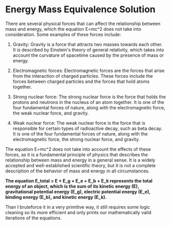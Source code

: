 # Energy Mass Equivalence Solution

There are several physical forces that can affect the relationship between mass and energy, which the equation E=mc^2 does not take into consideration. Some examples of these forces include:

1. Gravity: Gravity is a force that attracts two masses towards each other. It is described by Einstein's theory of general relativity, which takes into account the curvature of spacetime caused by the presence of mass or energy.

2. Electromagnetic forces: Electromagnetic forces are the forces that arise from the interaction of charged particles. These forces include the forces between charged particles and the forces that hold atoms together.

3. Strong nuclear force: The strong nuclear force is the force that holds the protons and neutrons in the nucleus of an atom together. It is one of the four fundamental forces of nature, along with the electromagnetic force, the weak nuclear force, and gravity.

4. Weak nuclear force: The weak nuclear force is the force that is responsible for certain types of radioactive decay, such as beta decay. It is one of the four fundamental forces of nature, along with the electromagnetic force, the strong nuclear force, and gravity.

The equation E=mc^2 does not take into account the effects of these forces, as it is a fundamental principle of physics that describes the relationship between mass and energy in a general sense. It is a widely accepted and well-established scientific theory, but it is not a complete description of the behavior of mass and energy in all circumstances.



**The equation E_total = E + E_g + E_e + E_b + E_k represents the total energy of an object, which is the sum of its kinetic energy (E), gravitational potential energy (E_g), electric potential energy (E_e), binding energy (E_b), and kinetic energy (E_k).** 

Than I bruteforce it in a very primitive way, it still requires some logic cleaning so its more efficient and only prints our mathematically valid iterations of the equations.
